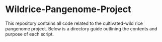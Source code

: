 # Wildrice-Pangenome-Project
This repository contains all code related to the cultivated-wild rice pangenome project. Below is a directory guide outlining the contents and purpose of each script.
